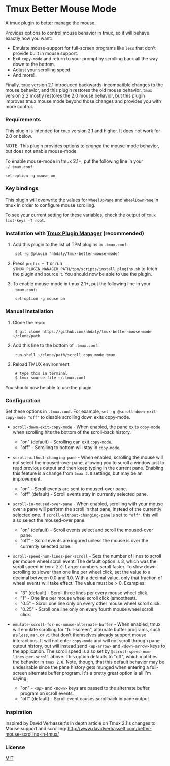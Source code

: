 # Tmux Better Mouse Mode
A tmux plugin to better manage the mouse.

Provides options to control mouse behavior in tmux, so it will behave exactly how you want:
 - Emulate mouse-support for full-screen programs like `less` that don't provide built in mouse support. 
 - Exit `copy-mode` and return to your prompt by scrolling back all the way down to the bottom.
 - Adjust your scrolling speed.
 - And more!

Finally, `tmux` version 2.1 introduced backwards-incompatible changes to the mouse behavior, and this plugin restores the old mouse behavior. `tmux` version 2.2 mostly restores the 2.0 mouse behavior, but this plugin improves tmux mouse mode beyond those changes and provides you with more control.

### Requirements

This plugin is intended for `tmux` version 2.1 and higher. It does not work for 2.0 or below.

NOTE: This plugin provides options to *change* the mouse-mode behavior, but does not enable mouse-mode.

To enable mouse-mode in tmux 2.1+, put the following line in your `~/.tmux.conf`:

    set-option -g mouse on

### Key bindings

This plugin will overwrite the values for `WheelUpPane` and `WheelDownPane` in tmux in order to configure mouse scrolling.

To see your current setting for these variables, check the output of `tmux list-keys -T root`.

### Installation with [Tmux Plugin Manager](https://github.com/tmux-plugins/tpm) (recommended)

1. Add this plugin to the list of TPM plugins in `.tmux.conf`:

        set -g @plugin 'nhdaly/tmux-better-mouse-mode'

1. Press `prefix + I` or run `$TMUX_PLUGIN_MANAGER_PATH/tpm/scripts/install_plugins.sh` to fetch the plugin and source it. You should now be able to
use the plugin.

1. To enable mouse-mode in tmux 2.1+, put the following line in your `.tmux.conf`:

        set-option -g mouse on

### Manual Installation

1. Clone the repo:

        $ git clone https://github.com/nhdaly/tmux-better-mouse-mode ~/clone/path

1. Add this line to the bottom of `.tmux.conf`:

        run-shell ~/clone/path/scroll_copy_mode.tmux

1. Reload TMUX environment:

        # type this in terminal
        $ tmux source-file ~/.tmux.conf

You should now be able to use the plugin.

### Configuration

Set these options in `.tmux.conf`. For example, `set -g @scroll-down-exit-copy-mode "off"` to disable scrolling down exits copy-mode. 

- `scroll-down-exit-copy-mode` - When enabled, the pane exits `copy-mode` when scrolling hits the bottom of the scroll-back history.
  - "on" (default)  - Scrolling can exit `copy-mode`.
  - "off"           - Scrolling to bottom will stay in `copy-mode`.

- `scroll-without-changing-pane` - When enabled, scrolling the mouse will not select the moused-over pane, allowing you to scroll a window just to read previous output and then keep typing in the current pane. Enabling this feature is a change from `tmux 2.0` settings, but may be an improvement.
  - "on"            - Scroll events are sent to moused-over pane.
  - "off" (default) - Scroll events stay in currently selected pane.

- `scroll-in-moused-over-pane` - When enabled, scrolling with your mouse over a pane will perform the scroll in that pane, instead of the currently selected one. If `scroll-without-changing-pane` is set to `"off"`, this will also select the moused-over pane.
  - "on" (default)  - Scroll events select and scroll the moused-over pane.
  - "off"           - Scroll events are ingored unless the mouse is over the currently selected pane.

- `scroll-speed-num-lines-per-scroll` - Sets the number of lines to scroll per mouse wheel scroll event. The default option is 3, which was the scroll speed in `tmux 2.0`. Larger numbers scroll faster. To slow down scrolling to slower than one line per wheel click, set the value to a decimal between 0.0 and 1.0. With a decimal value, only that fraction of wheel events will take effect. The value must be > 0. Examples:
  - "3" (default)   - Scroll three lines per every mouse wheel click.
  - "1"             - One line per mouse wheel scroll click (smoothest).
  - "0.5"           - Scroll one line only on every other mouse wheel scroll click.
  - "0.25"           - Scroll one line only on every fourth mouse wheel scroll click.

- `emulate-scroll-for-no-mouse-alternate-buffer` - When enabled, tmux will emulate scrolling for "full-screen", alternate buffer programs, such as `less`, `man`, or `vi` that don't themselves already support mouse interactions. It will not enter `copy-mode` and will not scroll through pane output history, but will instead send `<up-arrow>` and `<down-arrow>` keys to the application. The scroll speed is also set by `@scroll-speed-num-lines-per-scroll` above.
This option defaults to "off", which matches the behavior in `tmux 2.0`. Note, though, that this default behavior may be undesirable since the pane history gets munged when entering a full-screen alternate buffer program. It's a pretty great option is all I'm saying.
  - "on"            - `<Up>` and `<Down>` keys are passed to the alternate buffer program on scroll events.
  - "off" (default) - Scroll event causes scrollback in pane output.

### Inspiration

Inspired by David Verhasselt's in depth article on Tmux 2.1's changes to Mouse support and scrolling:
http://www.davidverhasselt.com/better-mouse-scrolling-in-tmux/

### License
[MIT](LICENSE.md)

